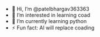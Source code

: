 - 👋 Hi, I’m @patelbhargav363363
- 👀 I’m interested in learning coad
- 🌱 I’m currently learning python
- ⚡ Fun fact: AI will replace coading

<!---
patelbhargav363363/patelbhargav363363 is a ✨ special ✨ repository because its `README.md` (this file) appears on your GitHub profile.
You can click the Preview link to take a look at your changes.
--->
